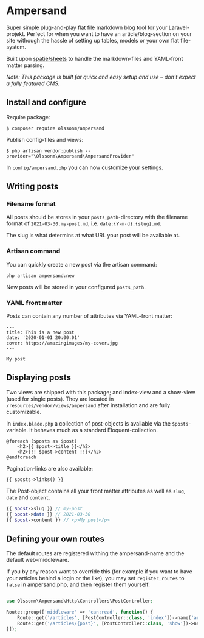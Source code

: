 # Ampersand

Super simple plug-and-play flat file markdown blog tool for your Laravel-projekt. Perfect for when you want to have an article/blog-section on your site withough the hassle of setting up tables, models or your own flat file-system.

Built upon [spatie/sheets](https://github.com/spatie/sheets) to handle the markdown-files and YAML-front matter parsing.

*Note: This package is built for quick and easy setup and use – don't expect a fully featured CMS.*

## Install and configure

Require package:

```
$ composer require olssonm/ampersand
```

Publish config-files and views:

```
$ php artisan vendor:publish --provider="\Olssonm\Ampersand\AmpersandProvider"
```

In `config/ampersand.php` you can now customize your settings.

## Writing posts

### Filename format

All posts should be stores in your `posts_path`-directory with the filename format of `2021-03-30.my-post.md`, i.e. `date:{Y-m-d}.{slug}.md`.

The slug is what determins at what URL your post will be available at.

### Artisan command

You can quickly create a new post via the artisan command:

```
php artisan ampersand:new
```

New posts will be stored in your configured `posts_path`.

### YAML front matter

Posts can contain any number of attributes via YAML-front matter:

```
---
title: This is a new post
date: '2020-01-01 20:00:01'
cover: https://amazingimages/my-cover.jpg
---

My post
```

## Displaying posts

Two views are shipped with this package; and index-view and a show-view (used for single posts). They are located in `/resources/vendor/views/ampersand` after installation and are fully customizable.

In `index.blade.php` a collection of post-objects is available via the `$posts`-variable. It behaves much as a standard Eloquent-collection.

```
@foreach ($posts as $post)
    <h2>{{ $post->title }}</h2>
    <h2>{!! $post->content !!}</h2>
@endforeach
```

Pagination-links are also available:

```
{{ $posts->links() }}
```

The Post-object contains all your front matter attributes as well as `slug`, `date` and `content`.

``` php
{{ $post->slug }} // my-post
{{ $post->date }} // 2021-03-30
{{ $post->content }} // <p>My post</p>
```

## Defining your own routes

The default routes are registered withing the ampersand-name and the default web-middleware.

If you by any reason want to override this (for example if you want to have your articles behind a login or the like), you may set `register_routes` to `false` in ampersand.php, and then register them yourself:

``` php

use Olssonm\Ampersand\Http\Controllers\PostController;

Route::group(['middleware' => 'can:read', function() {
    Route::get('/articles', [PostController::class, 'index'])->name('article.index');
    Route::get('/articles/{post}', [PostController::class, 'show'])->name('article.show');
}]);
```
